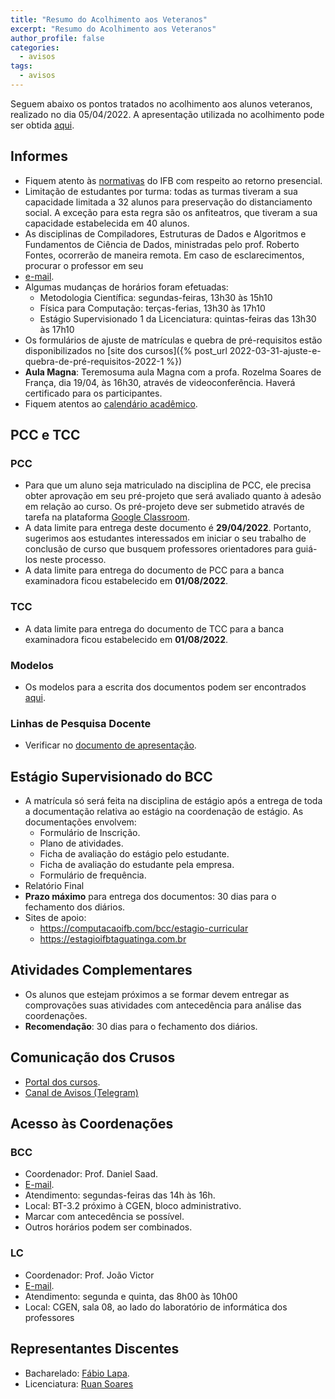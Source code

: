 ```yaml
---
title: "Resumo do Acolhimento aos Veteranos"
excerpt: "Resumo do Acolhimento aos Veteranos"
author_profile: false
categories:
  - avisos
tags:
  - avisos
---
```


Seguem abaixo os pontos tratados no acolhimento aos alunos veteranos, realizado
no dia 05/04/2022. A apresentação utilizada no acolhimento pode ser obtida
[aqui](https://docs.google.com/presentation/d/1n9s4ysQ38mkVGDFlG1FppGmBeLw_N6mQfl1GdP0enL4/edit?usp=sharing).


## Informes

- Fiquem atento às
  [normativas](https://www.ifb.edu.br/institucional/conselho-superior/resolucoes/163-uncategorised/29799-retorno-as-atividades-presenciais-orientacoes-gerais)
  do IFB com respeito ao retorno presencial.
- Limitação de estudantes por turma: todas as turmas tiveram a sua capacidade
  limitada a 32 alunos para preservação do distanciamento social. A exceção
  para esta regra são os anfiteatros, que tiveram a sua capacidade estabelecida
  em 40 alunos.
- As disciplinas de Compiladores, Estruturas de Dados e Algoritmos e
  Fundamentos de Ciência de Dados, ministradas pelo prof. Roberto Fontes,
  ocorrerão de maneira remota. Em caso de esclarecimentos, procurar o professor
  em seu 
- [e-mail](mailto:prof@fontes.pro.br).
- Algumas mudanças de horários foram efetuadas:
  - Metodologia Científica: segundas-feiras, 13h30 às 15h10
  - Física para Computação: terças-ferias, 13h30 às 17h10
  - Estágio Supervisionado 1 da Licenciatura: quintas-feiras das 13h30 às 17h10
- Os formulários de ajuste de matrículas e quebra de pré-requisitos estão
  disponibilizados no [site dos cursos]({% post_url
  2022-03-31-ajuste-e-quebra-de-pré-requisitos-2022-1 %})
- **Aula Magna**: Teremosuma aula Magna com a profa. Rozelma Soares de França,
  dia 19/04, às 16h30, através de videoconferência. Haverá certificado para os
  participantes.
- Fiquem atentos ao [calendário
  acadêmico](https://drive.google.com/file/d/1SERjAXAXg7T_k7L5Yz5js7I6gOE-yyfn/view).


## PCC e TCC

### PCC

- Para que um aluno seja matriculado na disciplina de PCC, ele precisa obter
  aprovação em seu pré-projeto que será avaliado quanto à adesão em relação ao
  curso. Os pré-projeto deve ser submetido através de tarefa na plataforma
  [Google
  Classroom](https://classroom.google.com/c/NDcyMzI1NDYyNDE2?cjc=hgpzxrh).
- A data limite para entrega deste documento é **29/04/2022**. Portanto,
  sugerimos aos estudantes interessados em iniciar o seu trabalho de conclusão
  de curso que busquem professores orientadores para guiá-los neste processo.
- A data limite para entrega do documento de PCC para a banca examinadora ficou
  estabelecido em **01/08/2022**.

### TCC

- A data limite para entrega do documento de TCC para a banca examinadora ficou
  estabelecido em **01/08/2022**.

### Modelos

- Os modelos para a escrita dos documentos podem ser encontrados
  [aqui](https://github.com/ifbmodels).

### Linhas de Pesquisa Docente

- Verificar no [documento de
  apresentação](https://docs.google.com/presentation/d/1n9s4ysQ38mkVGDFlG1FppGmBeLw_N6mQfl1GdP0enL4/edit?usp=sharing). 

## Estágio Supervisionado do BCC

- A matrícula só será feita na disciplina de estágio após a entrega de toda a
  documentação relativa ao estágio na coordenação de estágio. As documentações
  envolvem:
  - Formulário de Inscrição.
  - Plano de atividades.
  - Ficha de avaliação do estágio pelo estudante.
  - Ficha de avaliação do estudante pela empresa.
  - Formulário de frequência.
- Relatório Final
- **Prazo máximo** para entrega dos documentos: 30 dias para o fechamento dos
  diários.
- Sites de apoio:
  - https://computacaoifb.com/bcc/estagio-curricular
  - https://estagioifbtaguatinga.com.br

## Atividades Complementares

- Os alunos que estejam próximos a se formar devem entregar as comprovações
  suas atividades com antecedência para análise das coordenações.
- **Recomendação**: 30 dias para o fechamento dos diários.

## Comunicação dos Crusos

- [Portal dos cursos]({{site.url}}).
- [Canal de Avisos (Telegram)](https://t.me/computacaoifb)

## Acesso às Coordenações

### BCC

- Coordenador: Prof. Daniel Saad.
- [E-mail](mailto:daniel.nunes@ifb.edu.br).
- Atendimento: segundas-feiras das 14h às 16h. 
- Local: BT-3.2 próximo à CGEN, bloco administrativo.
- Marcar com antecedência se possível.
- Outros horários podem ser combinados.


### LC

- Coordenador: Prof. João Victor
- [E-mail](mailto:joao.oliveira@ifb.edu.br). 
- Atendimento: segunda e quinta, das 8h00 às 10h00
- Local: CGEN, sala 08, ao lado do laboratório de informática dos professores


## Representantes Discentes

- Bacharelado: [Fábio Lapa](mailto:fabhen.lapa@gmail.com).
- Licenciatura: [Ruan Soares](mailto:ruansoares284@gmail.com)

